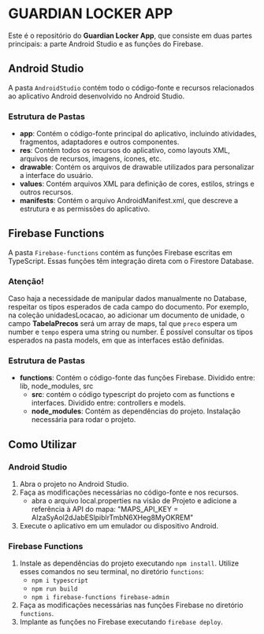 # GUARDIAN LOCKER APP

Este é o repositório do **Guardian Locker App**, que consiste em duas partes principais: a parte Android Studio e as funções do Firebase.

## Android Studio

A pasta `AndroidStudio` contém todo o código-fonte e recursos relacionados ao aplicativo Android desenvolvido no Android Studio.

### Estrutura de Pastas

- **app**: Contém o código-fonte principal do aplicativo, incluindo atividades, fragmentos, adaptadores e outros componentes.
- **res**: Contém todos os recursos do aplicativo, como layouts XML, arquivos de recursos, imagens, ícones, etc.
- **drawable**: Contém os arquivos de drawable utilizados para personalizar a interface do usuário.
- **values**: Contém arquivos XML para definição de cores, estilos, strings e outros recursos.
- **manifests**: Contém o arquivo AndroidManifest.xml, que descreve a estrutura e as permissões do aplicativo.

## Firebase Functions

A pasta `Firebase-functions` contém as funções Firebase escritas em TypeScript. Essas funções têm integração direta com o Firestore Database.

### Atenção!

Caso haja a necessidade de manipular dados manualmente no Database, respeitar os tipos esperados de cada campo do documento. Por exemplo, na coleção
unidadesLocacao, ao adicionar um documento de unidade, o campo **TabelaPrecos** será um array de maps, tal que `preco` espera um number e `tempo` 
espera uma string ou number.
É possível consultar os tipos esperados na pasta models, em que as interfaces estão definidas.

### Estrutura de Pastas

- **functions**: Contém o código-fonte das funções Firebase. Dividido entre: lib, node_modules, src
     - **src**: contém o código typescript do projeto com as functions e interfaces. Dividido entre: controllers e models.
     - **node_modules**: Contém as dependências do projeto. Instalação necessária para rodar o projeto.

## Como Utilizar

### Android Studio

1. Abra o projeto no Android Studio.
2. Faça as modificações necessárias no código-fonte e nos recursos.
     - abra o arquivo local.properties na visão de Projeto e adicione a referência à API do mapa: "MAPS_API_KEY = AIzaSyAol2dJabESlpiblrTmbN6XHeg8MyOKREM"
3. Execute o aplicativo em um emulador ou dispositivo Android.

### Firebase Functions

1. Instale as dependências do projeto executando `npm install`. Utilize esses comandos no seu terminal, no diretório `functions`:
     - `npm i typescript`
     - `npm run build`
     - `npm i firebase-functions firebase-admin`
3. Faça as modificações necessárias nas funções Firebase no diretório `functions`.
4. Implante as funções no Firebase executando `firebase deploy`.

